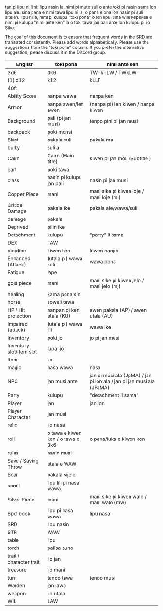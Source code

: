 tan pi lipu ni li ni: lipu nasin la, nimi pi mute suli o ante toki pi nasin sama lon lipu ale.
sina pana e nimi tawa lipu ni la, o pana e ona lon nasin pi suli sitelen.
lipu ni la, nimi pi kulupu "toki pona" o lon lipu. sina wile kepeken e nimi pi kulupu "nimi ante ken" la o toki tawa jan pali ante lon kulupu pi ilo Siko.

The goal of this document is to ensure that frequent words in the SRD are translated consistently.
Please add words alphabetically.
Please use the suggestions from the "toki pona" column. If you prefer the alternative suggestion, please discuss it in the Discord group.

| English                 | toki pona                 | nimi ante ken        |
| ----------------------- | ------------------------- | -------------------- |
| 3d6                     | 3k6                       | TW-k-LW / TWkLW      |
| (1) d12                 | k12                       | kLLT                 |
| 40ft                    |                           |                      |
| Ability Score           | nanpa wawa                | nanpa ken            |
| Armor                   | nanpa awen/len awen     | (nanpa pi) len kiwen / nanpa kiwen |
| Background              | pali (pi jan musi)        | tenpo pini pi jan musi |
| backpack                | poki monsi                |                      |
| Blast                   | pakala suli               | pakala ma            |
| bulky                   | suli a                    |                      |
| Cairn                   | Cairn (Main title)        | kiwen pi jan moli (Subtitle ) |
| cart                    | poki tawa                 |                      |
| class                   | nasin pi kulupu jan pali  | nasin pi jan musi    |
| Copper Piece            | mani                      | mani sike pi kiwen loje / mani loje (ml) |
| Critical Damage         | pakala ike                | pakala ale/wawa/suli |
| damage                  | pakala                    |                      |
| Deprived                | pilin ike                 |                      |
| Detachment              | kulupu                    | "party" li sama      |
| DEX                     | TAW                       |                      |
| die/dice                | kiwen ken                 | kiwen nanpa          |
| Enhanced (Attack)       | (utala pi) wawa suli      | wawa pona            | 
| Fatigue                 | lape                      |                      |
| gold piece              | mani               | mani sike pi kiwen jelo / mani jelo (mj) |
| healing                 | kama pona sin             ||
| horse                   | soweli tawa               |                      |
| HP / Hit protection     | nanpan pi ken utala (KU)  | awen pakala (AP) / awen utala (AU) |
| Impaired (attack)       | (utala pi) wawa lili      | wawa ike             |
| Inventory               | poki jo                   | jo pi jan musi       |
| Inventory slot/Item slot| lupa ijo                  |                      |
| Item                    | ijo                       ||
| magic                   | nasa wawa                 | nasa |
| NPC                     | jan musi ante             | jan pi musi ala (JpMA) / jan pi lon ala / jan pi jan musi ala (JPJMA) |
| Party                   | kulupu                    | "detachment li sama" |
| Player                  | jan                       | jan lon |
| Player Character        | jan musi                  ||
| relic                   | ilo nasa     ||
| roll                    | o tawa e kiwen ken / o tawa e 3k6 | o pana/luka e kiwen ken |
| rules                   | nasin musi                ||
| Save / Saving Throw     | utala e WAW               ||
| Scar                    | pakala sijelo             ||
| scroll                  | lipu lili pi nasa wawa          ||
| Silver Piece            | mani                      | mani sike pi kiwen walo / mani walo (mw) |
| Spellbook               | lipu pi nasa wawa         | lipu nasa |
| SRD                     | lipu nasin                ||
| STR                     | WAW                       ||
| table                   | lipu                      ||
| torch                   | palisa suno               ||
| trait / character trait | ijo jan                   ||
| treasure                | ijo mani                ||
| turn                    | tenpo tawa                | tenpo musi |
| Warden                  | jan lawa                  ||
| weapon                  | ilo utala                 ||
| WIL                     | LAW                       ||

